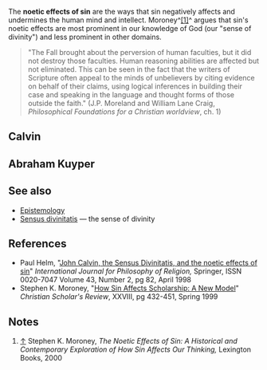 The **noetic effects of sin** are the ways that sin negatively
affects and undermines the human mind and intellect.
Moroney^[[1]](#note-0)^ argues that sin's noetic effects are most
prominent in our knowledge of God (our "sense of divinity") and
less prominent in other domains.

> "The Fall brought about the perversion of human faculties, but it did not destroy those faculties. Human reasoning abilities are affected but not eliminated. This can be seen in the fact that the writers of Scripture often appeal to the minds of unbelievers by citing evidence on behalf of their claims, using logical inferences in building their case and speaking in the language and thought forms of those outside the faith." (J.P. Moreland and William Lane Craig, _Philosophical Foundations for a Christian worldview_, ch. 1)

## Calvin

## Abraham Kuyper

## See also

-   [Epistemology](Epistemology "Epistemology")
-   [Sensus divinitatis](index.php?title=Sensus_divinitatis&action=edit&redlink=1 "Sensus divinitatis (page does not exist)")
    — the sense of divinity

## References

-   Paul Helm,
    "[John Calvin, the Sensus Divinitatis, and the noetic effects of sin](http://www.springerlink.com/content/h89768u042u36v17/fulltext.pdf)"
    *International Journal for Philosophy of Religion,* Springer, ISSN
    0020-7047 Volume 43, Number 2, pg 82, April 1998
-   Stephen K. Moroney,
    "[How Sin Affects Scholarship: A New Model](http://www.asa3.org/ASA/topics/ethics/CSRSpring-1999Moroney.html)"
    *Christian Scholar's Review*, XXVIII, pg 432-451, Spring 1999

## Notes

1.  [↑](#ref-0) Stephen K. Moroney,
    *The Noetic Effects of Sin: A Historical and Contemporary Exploration of How Sin Affects Our Thinking,*
    Lexington Books, 2000



